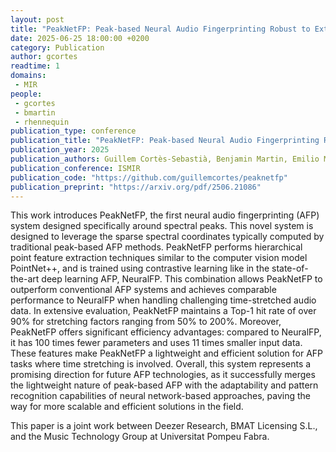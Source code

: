```yaml
---
layout: post
title: "PeakNetFP: Peak-based Neural Audio Fingerprinting Robust to Extreme Time Stretching"
date: 2025-06-25 18:00:00 +0200
category: Publication
author: gcortes
readtime: 1
domains: 
 - MIR
people:
 - gcortes
 - bmartin
 - rhennequin
publication_type: conference
publication_title: "PeakNetFP: Peak-based Neural Audio Fingerprinting Robust to Extreme Time Stretching"
publication_year: 2025
publication_authors: Guillem Cortès-Sebastià, Benjamin Martin, Emilio Molina, Xavier Serra, Romain Hennequin
publication_conference: ISMIR
publication_code: "https://github.com/guillemcortes/peaknetfp"
publication_preprint: "https://arxiv.org/pdf/2506.21086"
---
```


This work introduces PeakNetFP, the first neural audio fingerprinting (AFP) system designed specifically around spectral peaks. This novel system is designed to leverage the sparse spectral coordinates typically computed by traditional peak-based AFP methods. PeakNetFP performs hierarchical point feature extraction techniques similar to the computer vision model PointNet++, and is trained using contrastive learning like in the state-of-the-art deep learning AFP, NeuralFP. This combination allows PeakNetFP to outperform conventional AFP systems and achieves comparable performance to NeuralFP when handling challenging time-stretched audio data. In extensive evaluation, PeakNetFP maintains a Top-1 hit rate of over 90% for stretching factors ranging from 50% to 200%. Moreover, PeakNetFP offers significant efficiency advantages: compared to NeuralFP, it has 100 times fewer parameters and uses 11 times smaller input data. These features make PeakNetFP a lightweight and efficient solution for AFP tasks where time stretching is involved. Overall, this system represents a promising direction for future AFP technologies, as it successfully merges the lightweight nature of peak-based AFP with the adaptability and pattern recognition capabilities of neural network-based approaches, paving the way for more scalable and efficient solutions in the field.

This paper is a joint work between Deezer Research, BMAT Licensing S.L., and the Music Technology Group at Universitat Pompeu Fabra.
